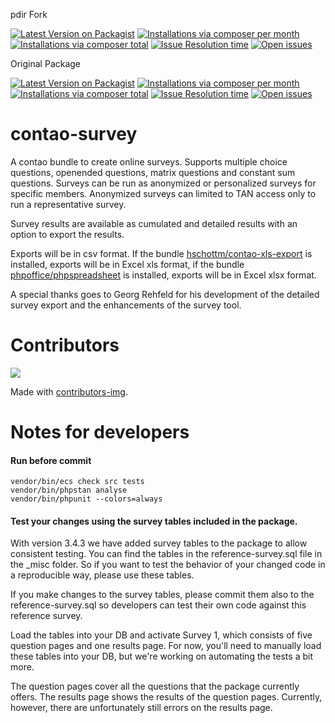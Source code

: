 pdir Fork

[![Latest Version on Packagist](http://img.shields.io/packagist/v/pdir/contao-survey.svg?style=flat)](https://packagist.org/packages/pdir/contao-survey)
[![Installations via composer per month](http://img.shields.io/packagist/dm/pdir/contao-survey.svg?style=flat)](https://packagist.org/packages/pdir/contao-survey)
[![Installations via composer total](http://img.shields.io/packagist/dt/pdir/contao-survey.svg?style=flat)](https://packagist.org/packages/pdir/contao-survey)
<a href="https://github.com/pdir/contao-survey/issues?q=is%3Aissue+is%3Aopen+sort%3Aupdated-desc"><img alt="Issue Resolution time" src="http://isitmaintained.com/badge/resolution/pdir/contao-survey.svg"></a>
<a href="https://github.com/pdir/contao-survey/issues?q=is%3Aissue+is%3Aopen+sort%3Aupdated-desc"><img alt="Open issues" src="http://isitmaintained.com/badge/open/pdir/contao-survey.svg"></a>
<a href="https://codecov.io/gh/pdir/contao-survey"><img src="https://codecov.io/gh/pdir/contao-survey/branch/master/graph/badge.svg" alt></a>
<a href="https://github.com/pdir/contao-survey/actions"><img src="https://github.com/pdir/contao-survey/actions/workflows/ci.yml/badge.svg?branch=master" alt></a>

Original Package

[![Latest Version on Packagist](http://img.shields.io/packagist/v/hschottm/contao-survey.svg?style=flat)](https://packagist.org/packages/hschottm/contao-survey)
[![Installations via composer per month](http://img.shields.io/packagist/dm/hschottm/contao-survey.svg?style=flat)](https://packagist.org/packages/hschottm/contao-survey)
[![Installations via composer total](http://img.shields.io/packagist/dt/hschottm/contao-survey.svg?style=flat)](https://packagist.org/packages/hschottm/contao-survey)
<a href="https://github.com/hschottm/survey_ce/issues?q=is%3Aissue+is%3Aopen+sort%3Aupdated-desc"><img alt="Issue Resolution time" src="http://isitmaintained.com/badge/resolution/hschottm/survey_ce.svg"></a>
<a href="https://github.com/hschottm/survey_ce/issues?q=is%3Aissue+is%3Aopen+sort%3Aupdated-desc"><img alt="Open issues" src="http://isitmaintained.com/badge/open/hschottm/survey_ce.svg"></a>

# contao-survey
A contao bundle to create online surveys. Supports multiple choice questions, openended questions, matrix questions and constant sum questions. Surveys can be run as anonymized or personalized surveys for specific members. Anonymized surveys can limited to TAN access only to run a representative survey.

Survey results are available as cumulated and detailed results with an option to export the results.

Exports will be in csv format. If the bundle [hschottm/contao-xls-export](https://packagist.org/packages/hschottm/contao-xls-export) is installed, exports will be in Excel xls format, if the bundle [phpoffice/phpspreadsheet](https://packagist.org/packages/phpoffice/phpspreadsheet) is installed, exports will be in Excel xlsx format.

A special thanks goes to Georg Rehfeld for his development of the detailed survey export and the enhancements of the survey tool.

# Contributors

<a href = "https://github.com/pdir/contao-survey/graphs/contributors">
  <img src = "https://contrib.rocks/image?repo=pdir/contao-survey"/>
</a>

Made with [contributors-img](https://contrib.rocks).

# Notes for developers

#### Run before commit

    vendor/bin/ecs check src tests
    vendor/bin/phpstan analyse
    vendor/bin/phpunit --colors=always


#### Test your changes using the survey tables included in the package.

With version 3.4.3 we have added survey tables to the package to allow consistent testing. You can find the tables in the
reference-survey.sql file in the _misc folder. So if you want to test the behavior of your changed code in a
reproducible way, please use these tables.

If you make changes to the survey tables, please commit them also to the reference-survey.sql so developers can
test their own code against this reference survey.

Load the tables into your DB and activate Survey 1, which consists of
five question pages and one results page. For now, you'll need to manually load these tables into your DB, but
we're working on automating the tests a bit more.

The question pages cover all the questions that the package currently offers. The results page shows the results
of the question pages. Currently, however, there are unfortunately still errors on the results page.



